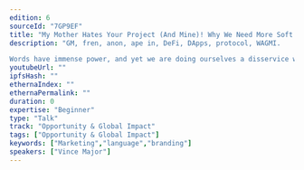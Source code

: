 ```yaml
---
edition: 6
sourceId: "7GP9EF"
title: "My Mother Hates Your Project (And Mine)! Why We Need More Soft Skills In Crypto"
description: "GM, fren, anon, ape in, DeFi, DApps, protocol, WAGMI. 

Words have immense power, and yet we are doing ourselves a disservice when it comes to everything crypto by not embracing soft skillers. The way in which we continue to name, explain and communicate our creations will have profound impact on adoption. And right now, we suck at it. Hard."
youtubeUrl: ""
ipfsHash: ""
ethernaIndex: ""
ethernaPermalink: ""
duration: 0
expertise: "Beginner"
type: "Talk"
track: "Opportunity & Global Impact"
tags: ["Opportunity & Global Impact"]
keywords: ["Marketing","language","branding"]
speakers: ["Vince Major"]
---
```

